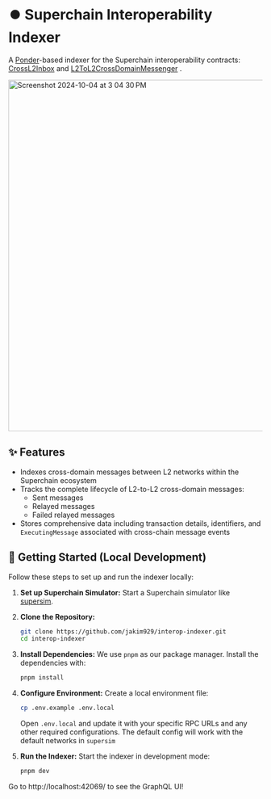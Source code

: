 # ⏺️ Superchain Interoperability Indexer

A [Ponder](https://github.com/ponder-sh/ponder)-based indexer for the Superchain interoperability contracts: [CrossL2Inbox](https://specs.optimism.io/interop/predeploys.html#crossl2inbox) and [L2ToL2CrossDomainMessenger](https://specs.optimism.io/interop/predeploys.html#l2tol2crossdomainmessenger) .

<img width="696" alt="Screenshot 2024-10-04 at 3 04 30 PM" src="https://github.com/user-attachments/assets/b0fcdd53-ae88-4176-bd69-e27ad16ca88f">

## ✨ Features

- Indexes cross-domain messages between L2 networks within the Superchain ecosystem
- Tracks the complete lifecycle of L2-to-L2 cross-domain messages:
  - Sent messages
  - Relayed messages
  - Failed relayed messages
- Stores comprehensive data including transaction details, identifiers, and `ExecutingMessage` associated with cross-chain message events

## 🚀 Getting Started (Local Development)

Follow these steps to set up and run the indexer locally:

1. **Set up Superchain Simulator:**
   Start a Superchain simulator like [supersim](https://github.com/ethereum-optimism/supersim).

2. **Clone the Repository:**

   ```sh
   git clone https://github.com/jakim929/interop-indexer.git
   cd interop-indexer
   ```

3. **Install Dependencies:**
   We use `pnpm` as our package manager. Install the dependencies with:

   ```sh
   pnpm install
   ```

4. **Configure Environment:**
   Create a local environment file:

   ```sh
   cp .env.example .env.local
   ```

   Open `.env.local` and update it with your specific RPC URLs and any other required configurations. The default config will work with the default networks in `supersim`

5. **Run the Indexer:**
   Start the indexer in development mode:
   ```sh
   pnpm dev
   ```

Go to http://localhost:42069/ to see the GraphQL UI!
